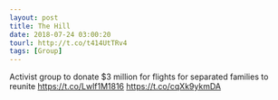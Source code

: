 ```yaml
---
layout: post
title: The Hill
date: 2018-07-24 03:00:20
tourl: http://t.co/t414UtTRv4
tags: [Group]
---
```

Activist group to donate $3 million for flights for separated families to reunite https://t.co/Lwlf1M1816 https://t.co/cqXk9ykmDA